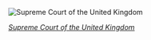 
![Supreme Court of the United Kingdom](https://upload.wikimedia.org/wikipedia/commons/thumb/4/4c/Supreme_Court_of_the_United_Kingdom%2C_Court_1_Interior%2C_London%2C_UK_-_Diliff.jpg/600px-Supreme_Court_of_the_United_Kingdom%2C_Court_1_Interior%2C_London%2C_UK_-_Diliff.jpg)

*[Supreme Court of the United Kingdom](https://wikipedia.org/wiki/File:Supreme_Court_of_the_United_Kingdom,_Court_1_Interior,_London,_UK_-_Diliff.jpg)*

